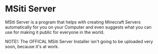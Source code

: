# MSiti Server
MSiti Server is a program that helps with creating Minecraft Servers automatically for you on your Computer and even suggests what you can use for making it public for everyone in the world.

NOTE!: The OFFICAL MSiti Server Installer isn't going to be uploaded very soon, because it's at work.
